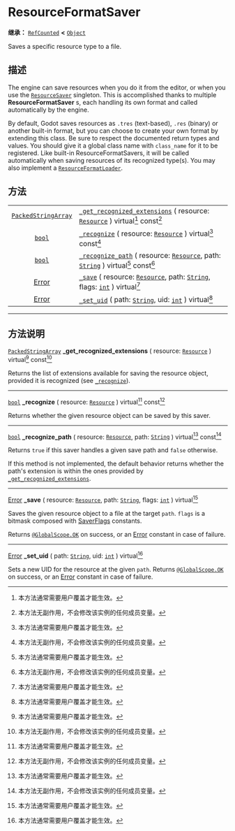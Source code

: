 <!-- ⚠ 请勿编辑本文件 ⚠ -->
<!-- 本文档使用脚本从 WeDot 引擎源码仓库生成。 -->
<!-- 生成脚本：https://github.com/WeDot-Engine/WeDot/tree/4.3/doc/tools/make_md.py； -->
<!-- 原文件：https://github.com/WeDot-Engine/WeDot/tree/4.3/doc/classes/ResourceFormatSaver.xml。 -->

<div id="_class_resourceformatsaver"></div>

# ResourceFormatSaver

**继承：** [`RefCounted`](class_refcounted.md) **<** [`Object`](class_object.md)

Saves a specific resource type to a file.

## 描述

The engine can save resources when you do it from the editor, or when you use the [`ResourceSaver`](class_resourcesaver.md) singleton. This is accomplished thanks to multiple **ResourceFormatSaver** s, each handling its own format and called automatically by the engine.

By default, Godot saves resources as `.tres` (text-based), `.res` (binary) or another built-in format, but you can choose to create your own format by extending this class. Be sure to respect the documented return types and values. You should give it a global class name with `class_name` for it to be registered. Like built-in ResourceFormatSavers, it will be called automatically when saving resources of its recognized type(s). You may also implement a [`ResourceFormatLoader`](class_resourceformatloader.md).

## 方法

|||
|:-:|:--|
| [`PackedStringArray`](class_packedstringarray.md) | [`_get_recognized_extensions`](#class_resourceformatsaver_private_method__get_recognized_extensions) ( resource: [`Resource`](class_resource.md) ) virtual[^virtual] const[^const]              |
| [`bool`](class_bool.md)                           | [`_recognize`](#class_resourceformatsaver_private_method__recognize) ( resource: [`Resource`](class_resource.md) ) virtual[^virtual] const[^const]                                              |
| [`bool`](class_bool.md)                           | [`_recognize_path`](#class_resourceformatsaver_private_method__recognize_path) ( resource: [`Resource`](class_resource.md), path: [`String`](class_string.md) ) virtual[^virtual] const[^const] |
| [Error](#enum_@globalscope_error)                 | [`_save`](#class_resourceformatsaver_private_method__save) ( resource: [`Resource`](class_resource.md), path: [`String`](class_string.md), flags: [`int`](class_int.md) ) virtual[^virtual]     |
| [Error](#enum_@globalscope_error)                 | [`_set_uid`](#class_resourceformatsaver_private_method__set_uid) ( path: [`String`](class_string.md), uid: [`int`](class_int.md) ) virtual[^virtual]                                            |

<!-- rst-class:: classref-section-separator -->

---

## 方法说明

<div id="_class_resourceformatsaver_private_method__get_recognized_extensions"></div>

[`PackedStringArray`](class_packedstringarray.md) **_get_recognized_extensions** ( resource: [`Resource`](class_resource.md) ) virtual[^virtual] const[^const]<div id="class_resourceformatsaver_private_method__get_recognized_extensions"></div>

Returns the list of extensions available for saving the resource object, provided it is recognized (see [`_recognize`](#class_resourceformatsaver_private_method__recognize)).

<!-- rst-class:: classref-item-separator -->

---

<div id="_class_resourceformatsaver_private_method__recognize"></div>

[`bool`](class_bool.md) **_recognize** ( resource: [`Resource`](class_resource.md) ) virtual[^virtual] const[^const]<div id="class_resourceformatsaver_private_method__recognize"></div>

Returns whether the given resource object can be saved by this saver.

<!-- rst-class:: classref-item-separator -->

---

<div id="_class_resourceformatsaver_private_method__recognize_path"></div>

[`bool`](class_bool.md) **_recognize_path** ( resource: [`Resource`](class_resource.md), path: [`String`](class_string.md) ) virtual[^virtual] const[^const]<div id="class_resourceformatsaver_private_method__recognize_path"></div>

Returns `true` if this saver handles a given save path and `false` otherwise.

If this method is not implemented, the default behavior returns whether the path's extension is within the ones provided by [`_get_recognized_extensions`](#class_resourceformatsaver_private_method__get_recognized_extensions).

<!-- rst-class:: classref-item-separator -->

---

<div id="_class_resourceformatsaver_private_method__save"></div>

[Error](#enum_@globalscope_error) **_save** ( resource: [`Resource`](class_resource.md), path: [`String`](class_string.md), flags: [`int`](class_int.md) ) virtual[^virtual]<div id="class_resourceformatsaver_private_method__save"></div>

Saves the given resource object to a file at the target `path`. `flags` is a bitmask composed with [SaverFlags](#enum_resourcesaver_saverflags) constants.

Returns [`@GlobalScope.OK`](#class_@globalscope_constant_ok) on success, or an [Error](#enum_@globalscope_error) constant in case of failure.

<!-- rst-class:: classref-item-separator -->

---

<div id="_class_resourceformatsaver_private_method__set_uid"></div>

[Error](#enum_@globalscope_error) **_set_uid** ( path: [`String`](class_string.md), uid: [`int`](class_int.md) ) virtual[^virtual]<div id="class_resourceformatsaver_private_method__set_uid"></div>

Sets a new UID for the resource at the given `path`. Returns [`@GlobalScope.OK`](#class_@globalscope_constant_ok) on success, or an [Error](#enum_@globalscope_error) constant in case of failure.

[^virtual]: 本方法通常需要用户覆盖才能生效。
[^const]: 本方法无副作用，不会修改该实例的任何成员变量。
[^vararg]: 本方法除了能接受在此处描述的参数外，还能够继续接受任意数量的参数。
[^constructor]: 本方法用于构造某个类型。
[^static]: 调用本方法无需实例，可直接使用类名进行调用。
[^operator]: 本方法描述的是使用本类型作为左操作数的有效运算符。
[^bitfield]: 这个值是由下列位标志构成位掩码的整数。
[^void]: 无返回值。
